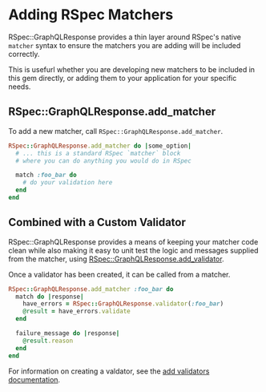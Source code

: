# Adding RSpec Matchers

RSpec::GraphQLResponse provides a thin layer around RSpec's native `matcher`
syntax to ensure the matchers you are adding will be included correctly.

This is usefurl whether you are developing new matchers to be included in
this gem directly, or adding them to your application for your specific needs.

## RSpec::GraphQLResponse.add_matcher

To add a new matcher, call `RSpec::GraphQLResponse.add_matcher`.

```ruby
RSpec::GraphQLResponse.add_matcher do |some_option|
  # ... this is a standard RSpec `matcher` block
  # where you can do anything you would do in RSpec

  match :foo_bar do
    # do your validation here
  end
end
```

## Combined with a Custom Validator

RSpec::GraphQLResponse provides a means of keeping your matcher code clean while
also making it easy to unit test the logic and messages supplied from the
matcher, using [RSpec::GraphQLResponse.add_validator](/docs/add_validator.md).

Once a validator has been created, it can be called from a matcher.

```ruby
RSpec::GraphQLResponse.add_matcher :foo_bar do
  match do |response|
    have_errors = RSpec::GraphQLResponse.validator(:foo_bar)
    @result = have_errors.validate
  end

  failure_message do |response|
    @result.reason
  end
end
```

For information on creating a valdator, see the [add validators documentation](/docs/add_validator.md).
